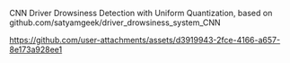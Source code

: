 CNN Driver Drowsiness Detection with Uniform Quantization, based on github.com/satyamgeek/driver_drowsiness_system_CNN



https://github.com/user-attachments/assets/d3919943-2fce-4166-a657-8e173a928ee1
